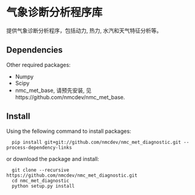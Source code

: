 # 气象诊断分析程序库
提供气象诊断分析程序，包括动力, 热力, 水汽和天气特征分析等。

## Dependencies
Other required packages:

- Numpy
- Scipy
- nmc_met_base, 请预先安装, 见https://github.com/nmcdev/nmc_met_base.

## Install
Using the fellowing command to install packages:
```
  pip install git+git://github.com/nmcdev/nmc_met_diagnostic.git --process-dependency-links
```

or download the package and install:
```
  git clone --recursive https://github.com/nmcdev/nmc_met_diagnostic.git
  cd nmc_met_diagnostic
  python setup.py install
```